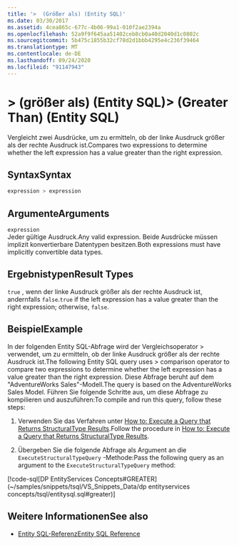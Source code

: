 ```yaml
---
title: '>  (Größer als) (Entity SQL)'
ms.date: 03/30/2017
ms.assetid: 4cea865c-677c-4b06-99a1-010f2ae2394a
ms.openlocfilehash: 52a9f9f645aa51402ceb8cb0a40d2040d1c0802c
ms.sourcegitcommit: 5b475c1855b32cf78d2d1bbb4295e4c236f39464
ms.translationtype: MT
ms.contentlocale: de-DE
ms.lasthandoff: 09/24/2020
ms.locfileid: "91147943"
---
```

# <a name="-greater-than-entity-sql"></a><span data-ttu-id="dc9a8-102">> (größer als) (Entity SQL)</span><span class="sxs-lookup"><span data-stu-id="dc9a8-102">> (Greater Than) (Entity SQL)</span></span>

<span data-ttu-id="dc9a8-103">Vergleicht zwei Ausdrücke, um zu ermitteln, ob der linke Ausdruck größer als der rechte Ausdruck ist.</span><span class="sxs-lookup"><span data-stu-id="dc9a8-103">Compares two expressions to determine whether the left expression has a value greater than the right expression.</span></span>  
  
## <a name="syntax"></a><span data-ttu-id="dc9a8-104">Syntax</span><span class="sxs-lookup"><span data-stu-id="dc9a8-104">Syntax</span></span>  
  
```sql  
expression > expression  
```  
  
## <a name="arguments"></a><span data-ttu-id="dc9a8-105">Argumente</span><span class="sxs-lookup"><span data-stu-id="dc9a8-105">Arguments</span></span>  

 `expression`  
 <span data-ttu-id="dc9a8-106">Jeder gültige Ausdruck.</span><span class="sxs-lookup"><span data-stu-id="dc9a8-106">Any valid expression.</span></span> <span data-ttu-id="dc9a8-107">Beide Ausdrücke müssen implizit konvertierbare Datentypen besitzen.</span><span class="sxs-lookup"><span data-stu-id="dc9a8-107">Both expressions must have implicitly convertible data types.</span></span>  
  
## <a name="result-types"></a><span data-ttu-id="dc9a8-108">Ergebnistypen</span><span class="sxs-lookup"><span data-stu-id="dc9a8-108">Result Types</span></span>  

 <span data-ttu-id="dc9a8-109">`true` , wenn der linke Ausdruck größer als der rechte Ausdruck ist, andernfalls `false`.</span><span class="sxs-lookup"><span data-stu-id="dc9a8-109">`true` if the left expression has a value greater than the right expression; otherwise, `false`.</span></span>  
  
## <a name="example"></a><span data-ttu-id="dc9a8-110">Beispiel</span><span class="sxs-lookup"><span data-stu-id="dc9a8-110">Example</span></span>  

 <span data-ttu-id="dc9a8-111">In der folgenden Entity SQL-Abfrage wird der Vergleichsoperator > verwendet, um zu ermitteln, ob der linke Ausdruck größer als der rechte Ausdruck ist.</span><span class="sxs-lookup"><span data-stu-id="dc9a8-111">The following Entity SQL query uses > comparison operator to compare two expressions to determine whether the left expression has a value greater than the right expression.</span></span> <span data-ttu-id="dc9a8-112">Diese Abfrage beruht auf dem "AdventureWorks Sales"-Modell.</span><span class="sxs-lookup"><span data-stu-id="dc9a8-112">The query is based on the AdventureWorks Sales Model.</span></span> <span data-ttu-id="dc9a8-113">Führen Sie folgende Schritte aus, um diese Abfrage zu kompilieren und auszuführen:</span><span class="sxs-lookup"><span data-stu-id="dc9a8-113">To compile and run this query, follow these steps:</span></span>  
  
1. <span data-ttu-id="dc9a8-114">Verwenden Sie das Verfahren unter [How to: Execute a Query that Returns StructuralType Results](../how-to-execute-a-query-that-returns-structuraltype-results.md).</span><span class="sxs-lookup"><span data-stu-id="dc9a8-114">Follow the procedure in [How to: Execute a Query that Returns StructuralType Results](../how-to-execute-a-query-that-returns-structuraltype-results.md).</span></span>  
  
2. <span data-ttu-id="dc9a8-115">Übergeben Sie die folgende Abfrage als Argument an die `ExecuteStructuralTypeQuery` -Methode:</span><span class="sxs-lookup"><span data-stu-id="dc9a8-115">Pass the following query as an argument to the `ExecuteStructuralTypeQuery` method:</span></span>  
  
 [!code-sql[DP EntityServices Concepts#GREATER](~/samples/snippets/tsql/VS_Snippets_Data/dp entityservices concepts/tsql/entitysql.sql#greater)]  
  
## <a name="see-also"></a><span data-ttu-id="dc9a8-116">Weitere Informationen</span><span class="sxs-lookup"><span data-stu-id="dc9a8-116">See also</span></span>

- [<span data-ttu-id="dc9a8-117">Entity SQL-Referenz</span><span class="sxs-lookup"><span data-stu-id="dc9a8-117">Entity SQL Reference</span></span>](entity-sql-reference.md)
